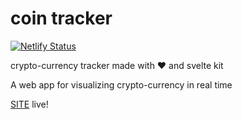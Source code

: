 # coin tracker

[![Netlify Status](https://api.netlify.com/api/v1/badges/a1d32a32-b31c-4254-bba2-115a45a72f00/deploy-status)](https://app.netlify.com/sites/coin-tracker-app/deploys) <br>

crypto-currency tracker made with ❤ and svelte kit <br>

A web app for visualizing crypto-currency in real time <br>

[SITE](https://coin-tracker-app.netlify.app) live!

